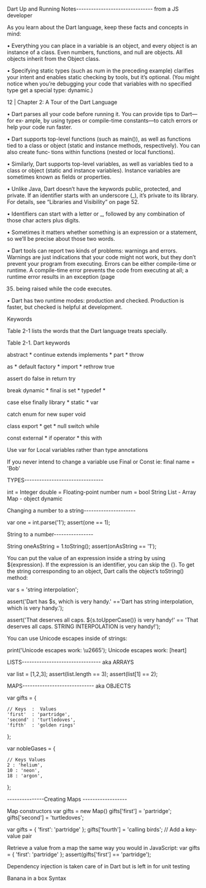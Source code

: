 Dart Up and Running Notes------------------------------- from a JS developer






  As you learn about the Dart language, keep these facts and concepts in mind:
  
  • Everything you can place in a variable is an object, and every object is an instance of a class. Even numbers, functions, and null are objects. All objects inherit from the Object class.

  • Specifying static types (such as num in the preceding example) clarifies your intent
  and enables static checking by tools, but it’s optional. (You might notice when you’re
  debugging your code that variables with no specified type get a special type:
  dynamic.)
  
  12 | Chapter 2: A Tour of the Dart Language
  
  • Dart parses all your code before running it. You can provide tips to Dart—for ex‐
  ample, by using types or compile-time constants—to catch errors or help your code
  run faster.
  
  • Dart supports top-level functions (such as main()), as well as functions tied to a
  class or object (static and instance methods, respectively). You can also create func‐
  tions within functions (nested or local functions).
  
  • Similarly, Dart supports top-level variables, as well as variables tied to a class or
  object (static and instance variables). Instance variables are sometimes known as
  fields or properties.
  
  • Unlike Java, Dart doesn’t have the keywords public, protected, and private. If an
  identifier starts with an underscore (_), it’s private to its library. For details, see
  “Libraries and Visibility” on page 52.
  
  • Identifiers can start with a letter or _, followed by any combination of those char
  acters plus digits.
  
  • Sometimes it matters whether something is an expression or a statement, so we’ll
  be precise about those two words.
  
  • Dart tools can report two kinds of problems: warnings and errors. Warnings are
  just indications that your code might not work, but they don’t prevent your program
  from executing. Errors can be either compile-time or runtime. A compile-time error
  prevents the code from executing at all; a runtime error results in an exception (page
  
  35) being raised while the code executes.
  
  • Dart has two runtime modes: production and checked. Production is faster, but
  checked is helpful at development.

  Keywords
  
  Table 2-1 lists the words that the Dart language treats specially.
  
  Table 2-1. Dart keywords
  
  abstract * continue extends implements * part * throw
  
  as * default factory * import * rethrow true
  
  assert do false in return try
  
  break dynamic * final is set * typedef *
  
  case else finally library * static * var
  
  catch enum for new super void
  
  class export * get * null switch while
  
  const external * if operator * this with





Use var for Local variables rather than type annotations

If you never intend to change a variable use Final or Const
ie: final name = 'Bob'

  TYPES--------------------------------

  int = Integer
  double = Floating-point number
  num =
  bool
  String
  List - Array
  Map - object
  dynamic


Changing a number to a string---------------------

var one = int.parse('1');
assert(one == 1);

String to a number----------------

String oneAsString = 1.toString();
assert(onAsString == '1');

You can put the value of an expression inside a string by using ${expression}. If the
expression is an identifier, you can skip the {}. To get the string corresponding to an
object, Dart calls the object’s toString() method:

var s = 'string interpolation';

assert('Dart has $s, which is very handy.' =='Dart has string interpolation, which is very handy.');

assert('That deserves all caps. ${s.toUpperCase()} is very handy!' == 'That deserves all caps. STRING INTERPOLATION is very handy!');


You can use Unicode escapes inside of strings:

print('Unicode escapes work: \u2665');    Unicode escapes work: [heart]


LISTS-------------------------------- aka ARRAYS

var list = [1,2,3];
assert(list.length == 3);
assert(list[1] == 2);

MAPS----------------------------- aka OBJECTS


var gifts = {

    // Keys  :  Values
    'first'  : 'partridge',
    'second' : 'turtledoves',
    'fifth'  : 'golden rings'
};

var nobleGases = {

    // Keys Values
    2 : 'helium',
    10 : 'neon',
    18 : 'argon',
};

  ---------------Creating Maps ------------------

   Map constructors
   var gifts = new Map()
   gifts['first'] = 'partridge';
   gifts['second'] = 'turtledoves';

var gifts = { 'first': 'partridge' };
gifts['fourth'] = 'calling birds'; // Add a key-value pair


Retrieve a value from a map the same way you would in JavaScript:
var gifts = { 'first': 'partridge' };
assert(gifts['first'] == 'partridge');




Dependency injection is taken care of in Dart but is left in for unit testing





Banana in a box Syntax















